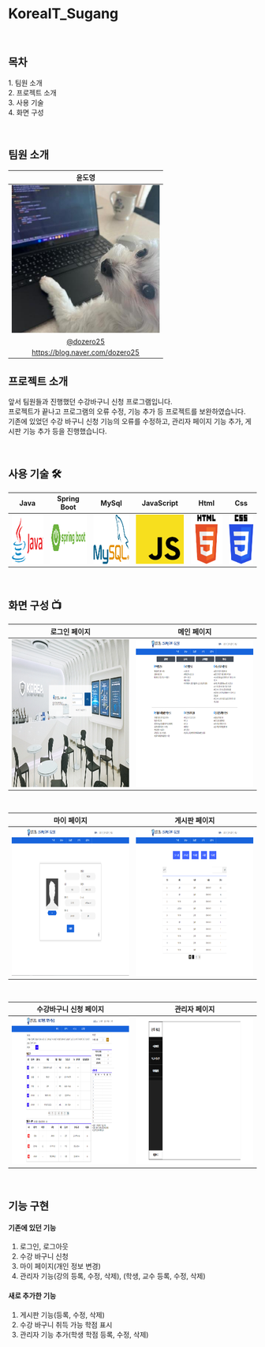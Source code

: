 # KoreaIT_Sugang

</br>

## 목차
<p>
  1. 팀원 소개</br>
  2. 프로젝트 소개</br>
  3. 사용 기술</br>
  4. 화면 구성</br>
</p>
</br>

## 팀원 소개
|      윤도영       |                                                                                                            
| :-----: | 
| <img src="/readme/images/123.jpg" width="300" height="300"/> | 
|   [@dozero25](https://github.com/dozero25)   |
|   https://blog.naver.com/dozero25   |


## 프로젝트 소개
<p>
앞서 팀원들과 진행했던 수강바구니 신청 프로그램입니다.</br>
프로젝트가 끝나고 프로그램의 오류 수정, 기능 추가 등 프로젝트를 보완하였습니다.</br>
기존에 있었던 수강 바구니 신청 기능의 오류를 수정하고, 관리자 페이지 기능 추가, 게시판 기능 추가 등을 진행했습니다. </br>
</p>
</br>

## 사용 기술 🛠
|    Java   | Spring Boot |  MySql   |  JavaScript   | Html | Css |
| :--------: | :--------: | :------: | :-----: | :--------: | :--------: |
|   <img src="/readme/images/java.png" width="200" height="100"/>  |   <img src="/readme/images/springboot.png" width="200" height="100"/>    | <img src="/readme/images/mysql.png" width="200" height="100"/> |  <img src="/readme/images/js.png" width="200" height="100"/> |   <img src="/readme/images/html.png" width="200" height="100"/>    |   <img src="/readme/images/css.png" width="150" height="100"/>   |

</br>

## 화면 구성 📺 
|로그인 페이지| 메인 페이지 |
|:---:|:---:|
|<img src="/readme/images/1.png" width="500" height="300"/>|<img src="/readme/images/2.png" width="500" height="300"/>|

</br>

|마이 페이지| 게시판 페이지 |
|:---:|:---:|
|<img src="/readme/images/3.png" width="500" height="300"/>|<img src="/readme/images/4.png" width="500" height="300"/>|

</br>

|수강바구니 신청 페이지| 관리자 페이지 |
|:---:|:---:|
|<img src="/readme/images/5.png" width="500" height="300"/>|<img src="/readme/images/6.png" width="500" height="300"/>|

</br>

## 기능 구현

#### 기존에 있던 기능
  1. 로그인, 로그아웃
  2. 수강 바구니 신청
  3. 마이 페이지(개인 정보 변경)
  4. 관리자 기능(강의 등록, 수정, 삭제), (학생, 교수 등록, 수정, 삭제)


#### 새로 추가한 기능
  1. 게시판 기능(등록, 수정, 삭제)
  2. 수강 바구니 취득 가능 학점 표시
  3. 관리자 기능 추가(학생 학점 등록, 수정, 삭제)
  

